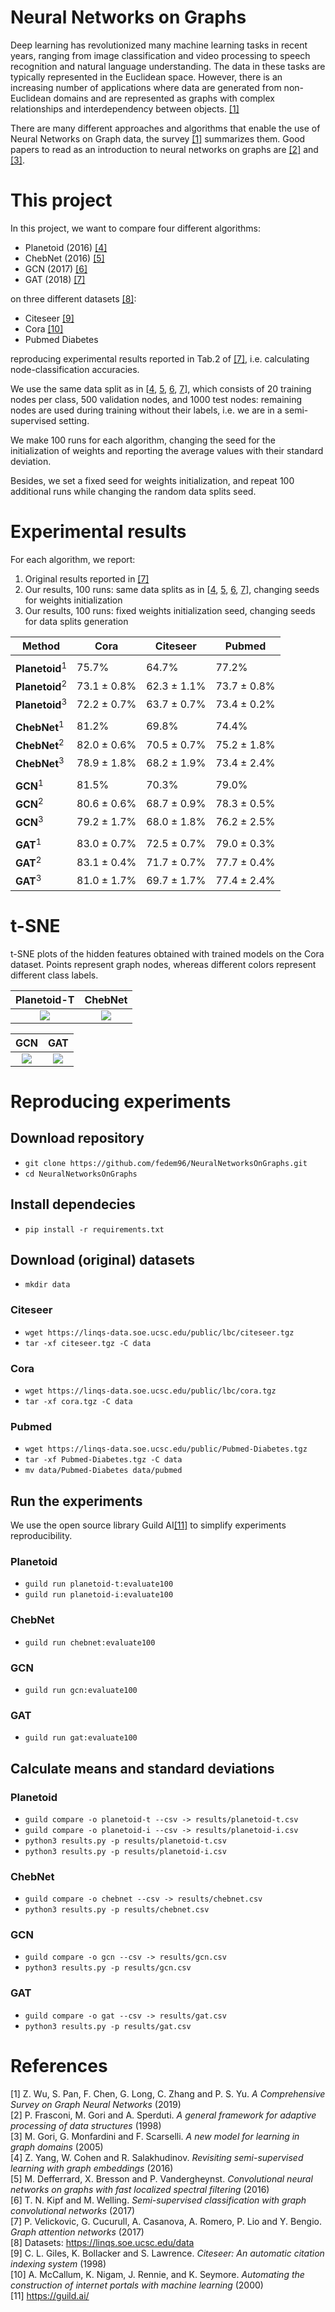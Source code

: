 # **Neural Networks on Graphs**

Deep learning has revolutionized many machine learning tasks in recent years, ranging from image classification
and video processing to speech recognition and natural language understanding. The data in these tasks are typically represented
in the Euclidean space. However, there is an increasing number of applications where data are generated from non-Euclidean domains and are represented as graphs with complex relationships and interdependency between objects. [[1]](#Wu)

There are many different approaches and algorithms that enable the use of Neural Networks on Graph data, the survey [[1]](#Wu) summarizes them. Good papers to read as an introduction to neural networks on graphs are [[2]](#Frasconi) and [[3]](#Gori).

# This project

In this project, we want to compare four different algorithms:

* Planetoid (2016) [[4]](#Yang)
* ChebNet (2016) [[5]](#Defferrard)
* GCN (2017) [[6]](#Kipf)
* GAT (2018) [[7]](#Velickovic)

on three different datasets [[8]](#Datasets):

* Citeseer [[9]](#Citeseer)
* Cora [[10]](#Cora)
* Pubmed Diabetes

reproducing experimental results reported in Tab.2 of [[7]](#Velickovic), i.e. calculating node-classification accuracies.

We use the same data split as in [[4](#Yang), [5](#Defferrard), [6](#Kipf), [7](#Velickovic)], which consists of 20 training nodes per class, 500 validation nodes, and 1000 test nodes: remaining nodes are used during training without their labels, i.e. we are in a semi-supervised setting.

We make 100 runs for each algorithm, changing the seed for the initialization of weights and reporting the average values with their standard deviation.

Besides, we set a fixed seed for weights initialization, and repeat 100 additional runs while changing the random data splits seed.

# Experimental results
For each algorithm, we report:
1. Original results reported in [[7]](#Velickovic)
2. Our results, 100 runs: same data splits as in [[4](#Yang), [5](#Defferrard), [6](#Kipf), [7](#Velickovic)], changing seeds for weights initialization
3. Our results, 100 runs: fixed weights initialization seed, changing seeds for data splits generation


| **Method**                | **Cora**    | **Citeseer** | **Pubmed**  |
|---------------------------|-------------|--------------|-------------|
|||||
| **Planetoid**<sup>1</sup> | 75.7%       | 64.7%        | 77.2%       |
| **Planetoid**<sup>2</sup> | 73.1 ± 0.8% | 62.3 ± 1.1%  | 73.7 ± 0.8% |
| **Planetoid**<sup>3</sup> | 72.2 ± 0.7% | 63.7 ± 0.7%  | 73.4 ± 0.2% |
|||||
| **ChebNet**<sup>1</sup>   | 81.2%       | 69.8%        | 74.4%       |
| **ChebNet**<sup>2</sup>   | 82.0 ± 0.6% | 70.5 ± 0.7%  | 75.2 ± 1.8% |
| **ChebNet**<sup>3</sup>   | 78.9 ± 1.8% | 68.2 ± 1.9%  | 73.4 ± 2.4% |
|||||
| **GCN**<sup>1</sup>       | 81.5%       | 70.3%        | 79.0%       |
| **GCN**<sup>2</sup>       | 80.6 ± 0.6% | 68.7 ± 0.9%  | 78.3 ± 0.5% |
| **GCN**<sup>3</sup>       | 79.2 ± 1.7% | 68.0 ± 1.8%  | 76.2 ± 2.5% |
|||||
| **GAT**<sup>1</sup>       | 83.0 ± 0.7% | 72.5 ± 0.7%  | 79.0 ± 0.3% |
| **GAT**<sup>2</sup>       | 83.1 ± 0.4% | 71.7 ± 0.7%  | 77.7 ± 0.4% |
| **GAT**<sup>3</sup>       | 81.0 ± 1.7% | 69.7 ± 1.7%  | 77.4 ± 2.4% |


# t-SNE
t-SNE plots of the hidden features obtained with trained models on the Cora dataset. Points represent graph nodes, whereas different colors represent different class labels.

Planetoid-T             |  ChebNet
:-------------------------:|:-------------------------:
![](t-SNE/Planetoid-T_t-SNE.png)  |  ![](t-SNE/ChebNet_t-SNE.png)


GCN             |  GAT
:-------------------------:|:-------------------------:
![](t-SNE/GCN_t-SNE.png)  |  ![](t-SNE/GAT_t-SNE.png)

# Reproducing experiments

## Download repository
* `git clone https://github.com/fedem96/NeuralNetworksOnGraphs.git`
* `cd NeuralNetworksOnGraphs`

## Install dependecies
* `pip install -r requirements.txt`

## Download (original) datasets
* `mkdir data`

### Citeseer
* `wget https://linqs-data.soe.ucsc.edu/public/lbc/citeseer.tgz`
* `tar -xf citeseer.tgz -C data`

### Cora
* `wget https://linqs-data.soe.ucsc.edu/public/lbc/cora.tgz`
* `tar -xf cora.tgz -C data`

### Pubmed
* `wget https://linqs-data.soe.ucsc.edu/public/Pubmed-Diabetes.tgz`
* `tar -xf Pubmed-Diabetes.tgz -C data`
* `mv data/Pubmed-Diabetes data/pubmed`

## Run the experiments
We use the open source library Guild AI[[11]](#GuildAI) to simplify experiments reproducibility.

### Planetoid
* `guild run planetoid-t:evaluate100`
* `guild run planetoid-i:evaluate100`

### ChebNet
* `guild run chebnet:evaluate100`

### GCN
* `guild run gcn:evaluate100`

### GAT
* `guild run gat:evaluate100`

## Calculate means and standard deviations

### Planetoid
* `guild compare -o planetoid-t --csv -> results/planetoid-t.csv`
* `guild compare -o planetoid-i --csv -> results/planetoid-i.csv`
* `python3 results.py -p results/planetoid-t.csv`
* `python3 results.py -p results/planetoid-i.csv`

### ChebNet
* `guild compare -o chebnet --csv -> results/chebnet.csv`
* `python3 results.py -p results/chebnet.csv`

### GCN
* `guild compare -o gcn --csv -> results/gcn.csv`
* `python3 results.py -p results/gcn.csv`

### GAT
* `guild compare -o gat --csv -> results/gat.csv`
* `python3 results.py -p results/gat.csv`


# References
<a name="Wu">[1]</a> Z. Wu, S. Pan, F. Chen, G. Long, C. Zhang and P. S. Yu. *A Comprehensive Survey on Graph Neural Networks* (2019)  
<a name="Frasconi">[2]</a> P. Frasconi, M. Gori and A. Sperduti. *A general framework for adaptive processing of data structures* (1998)  
<a name="Gori">[3]</a> M. Gori, G. Monfardini and F. Scarselli. *A new model for learning in
graph domains* (2005)  
<a name="Yang">[4]</a> Z. Yang, W. Cohen and R. Salakhudinov. *Revisiting semi-supervised learning with graph embeddings* (2016)  
<a name="Defferrard">[5]</a> M. Defferrard, X. Bresson and P. Vandergheynst. *Convolutional
neural networks on graphs with fast localized spectral filtering* (2016)  
<a name="Kipf">[6]</a> T. N. Kipf and M. Welling. *Semi-supervised classification with graph
convolutional networks* (2017)  
<a name="Velickovic">[7]</a> P. Velickovic, G. Cucurull, A. Casanova, A. Romero, P. Lio and
Y. Bengio. *Graph attention networks* (2017)  
<a name="Datasets">[8]</a> Datasets: https://linqs.soe.ucsc.edu/data  
<a name="Citeseer">[9]</a> C. L. Giles, K. Bollacker and S. Lawrence. *Citeseer: An automatic citation indexing system* (1998)  
<a name="Cora">[10]</a> A. McCallum, K. Nigam, J. Rennie, and K. Seymore. *Automating
the construction of internet portals with machine learning* (2000)  
<a name="GuildAI">[11]</a> https://guild.ai/
